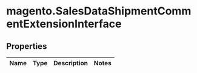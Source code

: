 # magento.SalesDataShipmentCommentExtensionInterface

## Properties
Name | Type | Description | Notes
------------ | ------------- | ------------- | -------------


